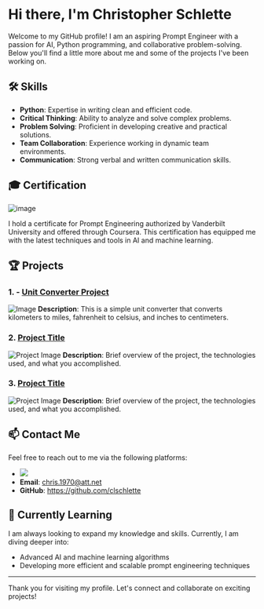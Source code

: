 # Hi there, I'm Christopher Schlette

Welcome to my GitHub profile! I am an aspiring Prompt Engineer with a passion for AI, Python programming, and collaborative problem-solving. Below you'll find a little more about me and some of the projects I've been working on.

## 🛠 Skills

- **Python**: Expertise in writing clean and efficient code.
- **Critical Thinking**: Ability to analyze and solve complex problems.
- **Problem Solving**: Proficient in developing creative and practical solutions.
- **Team Collaboration**: Experience working in dynamic team environments.
- **Communication**: Strong verbal and written communication skills.

## 🎓 Certification

![image](https://github.com/user-attachments/assets/64577a5e-c3f7-4738-917c-0ba7317f85a1)


I hold a certificate for Prompt Engineering authorized by Vanderbilt University and offered through Coursera. This certification has equipped me with the latest techniques and tools in AI and machine learning.

## 🏆 Projects

### 1. - [Unit Converter Project](https://github.com/clschlette/PythonProject1)  
![Image](https://github.com/user-attachments/assets/e89ecbf5-bccd-4225-9130-c3bb96a6e2a5)
**Description**: This is a simple unit converter that converts kilometers to miles, fahrenheit to celsius, and inches to centimeters.

### 2. [Project Title](link_to_project)
![Project Image](path_to_project_image.jpg)
**Description**: Brief overview of the project, the technologies used, and what you accomplished.

### 3. [Project Title](link_to_project)
![Project Image](path_to_project_image.jpg)
**Description**: Brief overview of the project, the technologies used, and what you accomplished.

## 📫 Contact Me

Feel free to reach out to me via the following platforms:

- <a href="https://linkedin.com/in/christopherschlette"><img src="https://img.shields.io/badge/-LinkedIn-0072b1?&style=for-the-badge&logo=linkedin&logoColor=white" /></a>
- **Email**: chris.1970@att.net
- **GitHub**: https://github.com/clschlette

## 🌱 Currently Learning

I am always looking to expand my knowledge and skills. Currently, I am diving deeper into:

- Advanced AI and machine learning algorithms
- Developing more efficient and scalable prompt engineering techniques


---

Thank you for visiting my profile. Let's connect and collaborate on exciting projects!


